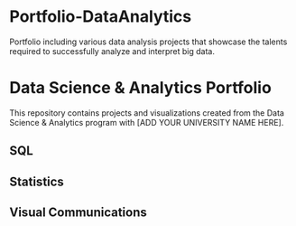 # Portfolio-DataAnalytics
Portfolio including various data analysis projects that showcase the talents required to successfully analyze and interpret big data. 
# Data Science & Analytics Portfolio
This repository contains projects and visualizations created from the Data Science & Analytics program with [ADD YOUR UNIVERSITY NAME HERE].

## SQL

## Statistics

## Visual Communications
